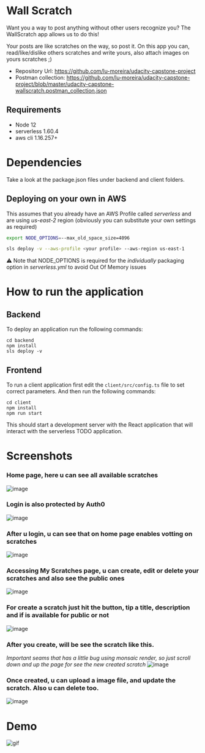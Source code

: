 # Wall Scratch

Want you a way to post anything without other users recognize you? 
The WallScratch app allows us to do this!

Your posts are like scratches on the way, so post it.
On this app you can, read/like/dislike others scratches and write yours, also attach images on yours scratches ;)

- Repository Url: https://github.com/lu-moreira/udacity-capstone-project
- Postman collection: https://github.com/lu-moreira/udacity-capstone-project/blob/master/udacity-capstone-wallscratch.postman_collection.json

## Requirements
* Node 12
* serverless 1.60.4
* aws cli 1.16.257+

# Dependencies

Take a look at the package.json files under backend and client folders.

## Deploying on your own in AWS
This assumes that you already have an AWS Profile called *serverless* and are using *us-east-2* region
(obviously you can substitute your own settings as required)
```sh
export NODE_OPTIONS=--max_old_space_size=4096

sls deploy -v --aws-profile <your profile> --aws-region us-east-1
```
:warning: Note that NODE_OPTIONS is required for the _individually_ packaging option in *serverless.yml* to avoid Out Of Memory issues 

# How to run the application

## Backend

To deploy an application run the following commands:

```
cd backend
npm install
sls deploy -v
```

## Frontend

To run a client application first edit the `client/src/config.ts` file to set correct parameters. And then run the following commands:

```
cd client
npm install
npm run start
```

This should start a development server with the React application that will interact with the serverless TODO application.

# Screenshots

### Home page, here u can see all available scratches
![image](https://user-images.githubusercontent.com/3696197/75270808-ee8d9f80-57d9-11ea-9395-8bc11d516af1.png)

### Login is also protected by Auth0
![image](https://user-images.githubusercontent.com/3696197/75270891-15e46c80-57da-11ea-800e-7cbf8617e5c7.png)

### After u login, u can see that on home page enables votting on scratches
![image](https://user-images.githubusercontent.com/3696197/75271058-5e038f00-57da-11ea-82d7-4462c3220c2e.png)

### Accessing My Scratches page, u can create, edit or delete your scratches and also see the public ones
![image](https://user-images.githubusercontent.com/3696197/75271228-a02cd080-57da-11ea-8a1d-2c17f7e8b758.png)

### For create a scratch just hit the button, tip a title, description and if is available for public or not
![image](https://user-images.githubusercontent.com/3696197/75271338-cce0e800-57da-11ea-9cf6-ca22bb17abd5.png)

### After you create, will be see the scratch like this.
_*Important* seams that has a little bug using monsaic render, so just scroll down and up the page for see the new created scratch_
![image](https://user-images.githubusercontent.com/3696197/75271477-04e82b00-57db-11ea-9c47-6f8390a4015c.png)

### Once created, u can upload a image file, and update the scratch. Also u can delete too.
![image](https://user-images.githubusercontent.com/3696197/75271724-6b6d4900-57db-11ea-8917-9b3908e0e2fb.png)


# Demo
![gif](http://g.recordit.co/QXfiPhCCgn.gif)

